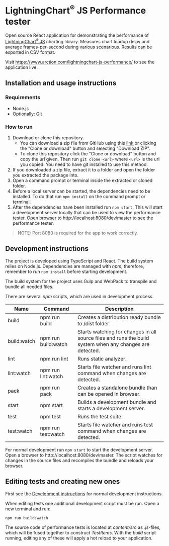 # LightningChart<sup>&#174;</sup> JS Performance tester

Open source React application for demonstrating the performance of [LightningChart<sup>&#174;</sup> JS](https://www.arction.com/lightningchart-js/) charting library. Measures chart loadup delay and average frames-per-second during various scenarious. Results can be exported in CSV format.

Visit https://www.arction.com/lightningchart-js-performance/ to see the application live.

## Installation and usage instructions

### Requirements

* Node.js 
* Optionally: Git

### How to run

1. Download or clone this repository. 
    * You can download a zip file from GitHub using this [link](https://github.com/Arction/lcjs-performance-tester/archive/master.zip) or clicking the "Clone or download" button and selecting "Download ZIP".
    * To clone this repository click the "Clone or download" button and copy the url given. Then run `git clone <url>` where `<url>` is the url you copied. You need to have git installed to use this method.
2. If you downloaded a zip file, extract it to a folder and open the folder you extracted the package into.
3. Open a command prompt or terminal inside the extracted or cloned folder.
4. Before a local server can be started, the dependencies need to be installed. To do that run `npm install` on the command prompt or terminal.
5. After the dependencies have been installed run `npm start`. This will start a development server locally that can be used to view the performance tester. Open browser to http://localhost:8080/dev/master to see the performance tester.

> NOTE: Port 8080 is required for the app to work correctly.

## Development instructions

The project is developed using TypeScript and React. The build system relies on Node.js. Dependencies are managed with *npm*, therefore, remember to run `npm install` before starting development.

The build system for the project uses Gulp and WebPack to transpile and bundle all needed files.

There are several *npm* scripts, which are used in development process.

| Name        | Command             | Description |
|-------------|---------------------|-------------|
| build       | npm run build       | Creates a distribution ready bundle to /dist folder. |
| build:watch | npm run build:watch | Starts watching for changes in all source files and runs the build system when any changes are detected. |
| lint        | npm run lint        | Runs static analyzer. |
| lint:watch  | npm run lint:watch  | Starts file watcher and runs lint command when changes are detected. |
| pack        | npm run pack        | Creates a standalone bundle than can be opened in browser. |
| start       | npm start           | Builds a development bundle and starts a development server. |
| test        | npm test            | Runs the test suite. |
| test:watch  | npm run test:watch  | Starts file watcher and runs test command when changes are detected. |

For normal development run `npm start` to start the development server. Open a browser to http://localhost:8080/dev/master. The script watches for changes in the source files and recompiles the bundle and reloads your browser.

## Editing tests and creating new ones

First see the [Development instructions](#development-instructions) for normal development instructions.

When editing tests one additional development script must be run. Open a new terminal and run:

```
npm run build:watch
```

The source code of performance tests is located at *content/src* as *.js*-files, which will be fused together to construct *TestItems*. With the *build* script running, editing any of these will apply a hot reload to your application.
